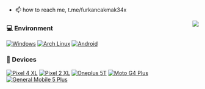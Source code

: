 - 📫 how to reach me, t.me/furkancakmak34x

<img align="right" src="https://github-readme-stats.vercel.app/api?username=furkancakmak34x&include_all_commits=false&show_icons=true&theme=buefy&count_private=true&hide_border=false" />

### 💻 Environment
[![Windows](https://img.shields.io/badge/Windows-00BBFF?style=flat-square&logo=Windows&logoColor=FFFFFF&labelColor=00BBFF)](https://www.microsoft.com/tr-tr/windows/windows-11)
[![Arch Linux](https://img.shields.io/badge/Arch%20Linux-008BFF?style=flat-square&logo=arch-linux&logoColor=FFFFFF&labelColor=008BFF)](https://archlinux.org)
[![Android](https://img.shields.io/badge/Android-00C000?style=flat-square&logo=android&logoColor=FFFFFF&labelColor=00C000)](https://www.android.com/android-12/)

### 📱 Devices
[![Pixel 4 XL](https://img.shields.io/badge/-Pixel%204%20XL-orange)](https://www.store.google.com/)
[![Pixel 2 XL](https://img.shields.io/badge/Google-Pixel%202%20XL-blue)](https://store.google.com/)
[![Oneplus 5T](https://img.shields.io/badge/Oneplus-5T-red)](https://www.oneplus.com/)
[![Moto G4 Plus](https://img.shields.io/badge/Moto-G4%20Plus-brightgreen)](https://www.motorola.com/)
[![General Mobile 5 Plus](https://img.shields.io/badge/General%20Mobile-GM%205%20Plus-yellow)](https://www.generalmobile.com/)
